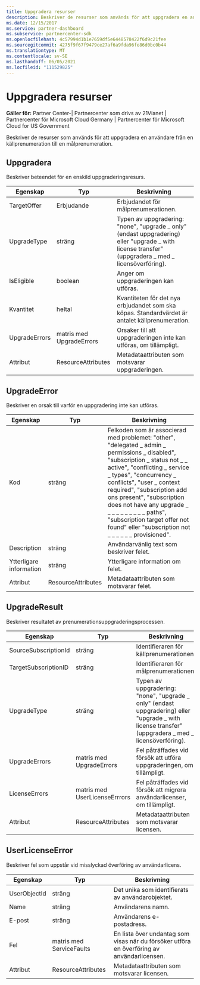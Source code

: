 ```yaml
---
title: Uppgradera resurser
description: Beskriver de resurser som används för att uppgradera en användare från en källprenumeration till en målprenumeration.
ms.date: 12/15/2017
ms.service: partner-dashboard
ms.subservice: partnercenter-sdk
ms.openlocfilehash: 4c57994d1b1e7659df5e6448578422f6d9c21fee
ms.sourcegitcommit: 4275f9f67f9479ce27af6a9fda96fe86d0bc0b44
ms.translationtype: MT
ms.contentlocale: sv-SE
ms.lasthandoff: 06/05/2021
ms.locfileid: "111529825"
---
```

# <a name="upgrade-resources"></a>Uppgradera resurser

**Gäller för:** Partner Center-| Partnercenter som drivs av 21Vianet | Partnercenter för Microsoft Cloud Germany | Partnercenter för Microsoft Cloud for US Government

Beskriver de resurser som används för att uppgradera en användare från en källprenumeration till en målprenumeration.

## <a name="upgrade"></a>Uppgradera

Beskriver beteendet för en enskild uppgraderingsresurs.

| Egenskap      | Typ                   | Beskrivning                                                                                  |
|---------------|------------------------|----------------------------------------------------------------------------------------------|
| TargetOffer   | Erbjudande                  | Erbjudandet för målprenumerationen.                                                        |
| UpgradeType   | sträng                 | Typen av uppgradering: "none", "upgrade \_ only" (endast uppgradering) eller "upgrade \_ with license transfer" (uppgradera \_ med \_ licensöverföring).         |
| IsEligible    | boolean                | Anger om uppgraderingen kan utföras.                                                  |
| Kvantitet      | heltal                | Kvantiteten för det nya erbjudandet som ska köpas. Standardvärdet är antalet källprenumeration. |
| UpgradeErrors | matris med UpgradeErrors | Orsaker till att uppgraderingen inte kan utföras, om tillämpligt.                                      |
| Attribut    | ResourceAttributes     | Metadataattributen som motsvarar uppgraderingen.                                        |

## <a name="upgradeerror"></a>UpgradeError

Beskriver en orsak till varför en uppgradering inte kan utföras.

| Egenskap          | Typ               | Beskrivning                                                                                                                                                                                                                                                                                                                                                                                     |
|-------------------|--------------------|-------------------------------------------------------------------------------------------------------------------------------------------------------------------------------------------------------------------------------------------------------------------------------------------------------------------------------------------------------------------------------------------------|
| Kod              | sträng             | Felkoden som är associerad med problemet: "other", "delegated \_ admin \_ permissions \_ disabled", "subscription \_ status not \_ \_ active", "conflicting \_ service \_ types", "concurrency \_ conflicts", "user \_ context required", "subscription add ons present", "subscription does not have any upgrade \_ \_ \_ \_ \_ \_ \_ \_ \_ \_ paths", "subscription target offer not found" eller "subscription not \_ \_ \_ \_ \_ \_ provisioned". |
| Description       | sträng             | Användarvänlig text som beskriver felet.                                                                                                                                                                                                                                                                                                                                                             |
| Ytterligare information | sträng             | Ytterligare information om felet.                                                                                                                                                                                                                                                                                                                                                         |
| Attribut        | ResourceAttributes | Metadataattributen som motsvarar felet.                                                                                                                                                                                                                                                                                                                                             |

## <a name="upgraderesult"></a>UpgradeResult

Beskriver resultatet av prenumerationsuppgraderingsprocessen.

| Egenskap             | Typ                        | Beskrivning                                                                          |
|----------------------|-----------------------------|--------------------------------------------------------------------------------------|
| SourceSubscriptionId | sträng                      | Identifieraren för källprenumerationen.                                           |
| TargetSubscriptionID | sträng                      | Identifieraren för målprenumerationen.                                           |
| UpgradeType          | sträng                      | Typen av uppgradering: "none", "upgrade \_ only" (endast uppgradering) eller "upgrade \_ with license transfer" (uppgradera \_ med \_ licensöverföring). |
| UpgradeErrors        | matris med UpgradeErrors      | Fel påträffades vid försök att utföra uppgraderingen, om tillämpligt.           |
| LicenseErrors        | matris med UserLicenseErrrors | Fel påträffades vid försök att migrera användarlicenser, om tillämpligt.          |
| Attribut           | ResourceAttributes          | Metadataattributen som motsvarar licensen.                                |

## <a name="userlicenseerror"></a>UserLicenseError

Beskriver fel som uppstår vid misslyckad överföring av användarlicens.

| Egenskap     | Typ                   | Beskrivning                                                               |
|--------------|------------------------|---------------------------------------------------------------------------|
| UserObjectId | sträng                 | Det unika som identifierats av användarobjektet.                                 |
| Name         | sträng                 | Användarens namn.                                                     |
| E-post        | sträng                 | Användarens e-postadress.                                                    |
| Fel       | matris med ServiceFaults | En lista över undantag som visas när du försöker utföra en överföring av användarlicensen. |
| Attribut   | ResourceAttributes     | Metadataattributen som motsvarar licensen.                     |

